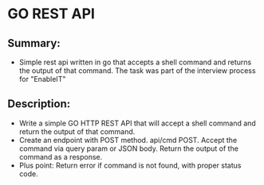 # GO REST API
## Summary:
- Simple rest api written in go that accepts a shell command and returns the output of that command.
The task was part of the interview process for "EnableIT"

## Description:

- Write a simple GO HTTP REST API that will accept a shell command and return the output of that command.
- Create an endpoint with POST method. api/cmd POST. Accept the command via query param or JSON body. Return the output 
of the command as a response.
- Plus point: Return error if command is not found, with proper status code.